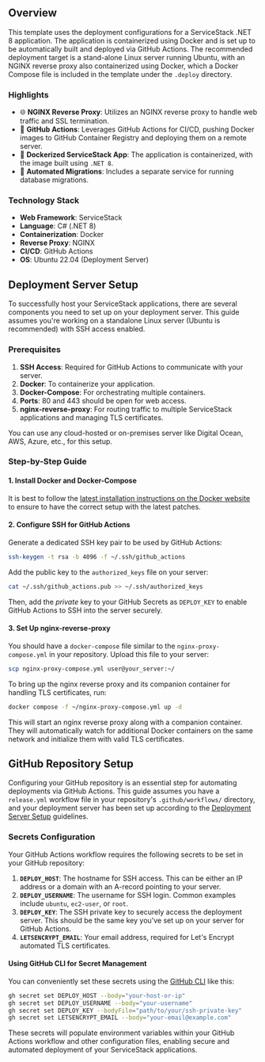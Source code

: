 ## Overview

This template uses the deployment configurations for a ServiceStack .NET 8 application. The application is containerized using Docker and is set up to be automatically built and deployed via GitHub Actions. The recommended deployment target is a stand-alone Linux server running Ubuntu, with an NGINX reverse proxy also containerized using Docker, which a Docker Compose file is included in the template under the `.deploy` directory.

### Highlights
- 🌐 **NGINX Reverse Proxy**: Utilizes an NGINX reverse proxy to handle web traffic and SSL termination.
- 🚀 **GitHub Actions**: Leverages GitHub Actions for CI/CD, pushing Docker images to GitHub Container Registry and deploying them on a remote server.
- 🐳 **Dockerized ServiceStack App**: The application is containerized, with the image built using `.NET 8`.
- 🔄 **Automated Migrations**: Includes a separate service for running database migrations.

### Technology Stack
- **Web Framework**: ServiceStack
- **Language**: C# (.NET 8)
- **Containerization**: Docker
- **Reverse Proxy**: NGINX
- **CI/CD**: GitHub Actions
- **OS**: Ubuntu 22.04 (Deployment Server)



## Deployment Server Setup

To successfully host your ServiceStack applications, there are several components you need to set up on your deployment server. This guide assumes you're working on a standalone Linux server (Ubuntu is recommended) with SSH access enabled.

### Prerequisites

1. **SSH Access**: Required for GitHub Actions to communicate with your server.
2. **Docker**: To containerize your application.
3. **Docker-Compose**: For orchestrating multiple containers.
4. **Ports**: 80 and 443 should be open for web access.
5. **nginx-reverse-proxy**: For routing traffic to multiple ServiceStack applications and managing TLS certificates.

You can use any cloud-hosted or on-premises server like Digital Ocean, AWS, Azure, etc., for this setup.

### Step-by-Step Guide

#### 1. Install Docker and Docker-Compose

It is best to follow the [latest installation instructions on the Docker website](https://docs.docker.com/engine/install/ubuntu/) to ensure to have the correct setup with the latest patches.

#### 2. Configure SSH for GitHub Actions

Generate a dedicated SSH key pair to be used by GitHub Actions:

```bash
ssh-keygen -t rsa -b 4096 -f ~/.ssh/github_actions
```

Add the public key to the `authorized_keys` file on your server:

```bash
cat ~/.ssh/github_actions.pub >> ~/.ssh/authorized_keys
```

Then, add the *private* key to your GitHub Secrets as `DEPLOY_KEY` to enable GitHub Actions to SSH into the server securely.

#### 3. Set Up nginx-reverse-proxy

You should have a `docker-compose` file similar to the `nginx-proxy-compose.yml` in your repository. Upload this file to your server:

```bash
scp nginx-proxy-compose.yml user@your_server:~/
```

To bring up the nginx reverse proxy and its companion container for handling TLS certificates, run:

```bash
docker compose -f ~/nginx-proxy-compose.yml up -d
```

This will start an nginx reverse proxy along with a companion container. They will automatically watch for additional Docker containers on the same network and initialize them with valid TLS certificates.



## GitHub Repository Setup

Configuring your GitHub repository is an essential step for automating deployments via GitHub Actions. This guide assumes you have a `release.yml` workflow file in your repository's `.github/workflows/` directory, and your deployment server has been set up according to the [Deployment Server Setup](#Deployment-Server-Setup) guidelines.

### Secrets Configuration

Your GitHub Actions workflow requires the following secrets to be set in your GitHub repository:

1. **`DEPLOY_HOST`**: The hostname for SSH access. This can be either an IP address or a domain with an A-record pointing to your server.
2. **`DEPLOY_USERNAME`**: The username for SSH login. Common examples include `ubuntu`, `ec2-user`, or `root`.
3. **`DEPLOY_KEY`**: The SSH private key to securely access the deployment server. This should be the same key you've set up on your server for GitHub Actions.
4. **`LETSENCRYPT_EMAIL`**: Your email address, required for Let's Encrypt automated TLS certificates.

#### Using GitHub CLI for Secret Management

You can conveniently set these secrets using the [GitHub CLI](https://cli.github.com/manual/gh_secret_set) like this:

```bash
gh secret set DEPLOY_HOST --body="your-host-or-ip"
gh secret set DEPLOY_USERNAME --body="your-username"
gh secret set DEPLOY_KEY --bodyFile="path/to/your/ssh-private-key"
gh secret set LETSENCRYPT_EMAIL --body="your-email@example.com"
```

These secrets will populate environment variables within your GitHub Actions workflow and other configuration files, enabling secure and automated deployment of your ServiceStack applications.
